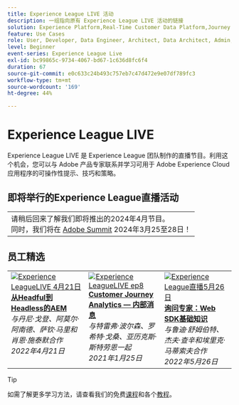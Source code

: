 ```yaml
---
title: Experience League LIVE 活动
description: 一组指向原有 Experience League LIVE 活动的链接
solution: Experience Platform,Real-Time Customer Data Platform,Journey Optimizer,Experience Manager,Target,Audience Manager,Analytics
feature: Use Cases
role: User, Developer, Data Engineer, Architect, Data Architect, Admin, Leader
level: Beginner
event-series: Experience League Live
exl-id: bc99865c-9734-4067-bd67-1c636d8fc6f4
duration: 67
source-git-commit: e0c633c24b493c757eb7c47d472e9e07df789fc3
workflow-type: tm+mt
source-wordcount: '169'
ht-degree: 44%

---
```


# Experience League LIVE

Experience League LIVE 是 Experience League 团队制作的直播节目。利用这个机会，您可以与 Adobe 产品专家联系并学习可用于 Adobe Experience Cloud 应用程序的可操作性提示、技巧和策略。

<div id="upcoming-events">

## 即将举行的Experience League直播活动

<table>
<tr>
  <td>
    请稍后回来了解我们即将推出的2024年4月节目。<br/>
    同时，我们将在 <a href="https://summit.adobe.com/na/">Adobe Summit</a> 2024年3月25至28日！

</td>
</tr>
</table>


</div>

<div id="recs-overview-body-1"></div>
<div id="recs-overview-body-2"></div>
<div id="recs-overview-body-3"></div>
<div id="recs-overview-body-4"></div>
<div id="recs-overview-body-5"></div>
<div id="recs-overview-body-6"></div>

<div id="past-events">


</div>

## 员工精选

<table style="max-width: 1214px;">

<tr>
  <td style="vertical-align: top;"><a href="episodes/exl-live-episode-04-21-22.md">
      <img alt="Experience LeagueLIVE 4月21日" src="assets/youtube-thumbnails/april-21-yt.jpg">
    </a>
    <div>
      <a href="/help/experience-league-live/episodes/exl-live-episode-04-21-22.md">
        <strong>从Headful到Headless的AEM</strong>
      </a>
      <br/><em>与丹尼·戈登、阿莫尔·阿南德、萨钦·马里和肖恩·施泰默合作</em>
      <br/><em>2022年4月21日</em>
    </div>
  </td>

<td style="vertical-align: top;">
    <a href="episodes/exl-live-episode-08.md">
      <img alt="Experience LeagueLIVE ep8" src="./assets/youtube-thumbnails/jan-25-yt.jpg">
    </a>
    <div>
      <a href="episodes/exl-live-episode-08.md"><strong>Customer Journey Analytics — 内部消息</strong></a>
      <br/><em>与特雷弗·波尔森、罗希特·戈桑、亚历克斯·斯特劳恩一起</em>
      <br/><em>2021年1月25日</em>
    </div>
  </td>

<td style="vertical-align: top;">
    <a href="episodes/exl-live-episode-05-26-22.md">
      <img alt="Experience League直播5月26日" src="assets/May26_exl_live_banner_web_1920_WebBanner.png">
    </a>
    <div>
      <a href="episodes/exl-live-episode-05-26-22.md">
        <strong>询问专家：Web SDK基础知识</strong>
      </a>
      <br/><em>与鲁迪·舒姆伯特、杰夫·查辛和埃里克·马蒂索夫合作</em>
      <br/><em>2022年5月26日</em>
    </div>
  </td>
  </tr>

</table>


>[!TIP]
>
>如需了解更多学习方法，请查看我们的免费[课程](https://experienceleague.adobe.com/#dashboard/learning)和各个[教程](https://experienceleague.adobe.com/docs/home-tutorials.html)。
